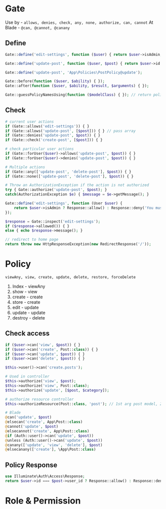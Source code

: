 # Gate
Use by - `allows, denies, check, any, none, authorize, can, cannot`
At Blade - `@can, @cannot, @canany`

## Define
```php
Gate::define('edit-settings', function ($user) { return $user->isAdmin; });

Gate::define('update-post', function ($user, $post) { return $user->id === $post->user_id; });

Gate::define('update-post', 'App\Policies\PostPolicy@update');

Gate::before(function ($user, $ability) { });
Gate::after(function ($user, $ability, $result, $arguments) { });

Gate::guessPolicyNamesUsing(function ($modelClass) { }); // return policy class name...
```

## Check
```php
# current user actions
if (Gate::allows('edit-settings')) { }
if (Gate::allows('update-post', [$post])) { } // pass array
if (Gate::denies('update-post', $post)) { }
if (Gate::check('create-post', [$post])) { }

# check particular user actions
if (Gate::forUser($user)->allows('update-post', $post)) { }
if (Gate::forUser($user)->denies('update-post', $post)) { }

# Multiple actions
if (Gate::any(['update-post', 'delete-post'], $post)) { }
if (Gate::none(['update-post', 'delete-post'], $post)) { }

# Throw an AuthorizationException if the action is not authorized
try { Gate::authorize('update-post', $post); }
catch(AuthorizationException $e) { $message = $e->getMessage(); }

Gate::define('edit-settings', function (User $user) {
    return $user->isAdmin ? Response::allow() : Response::deny('You must be an administrator.');
});

$response = Gate::inspect('edit-settings');
if ($response->allowed()) { }
else { echo $response->message(); }

// redirect to home page 
return throw new HttpResponseException(new RedirectResponse('/'));
```

# Policy
`viewAny, view, create, update, delete, restore, forceDelete`

1. Index   - viewAny
2. show    - view
3. create  - create
4. store   - create
5. edit    - update
6. update  - update
7. destroy - delete

## Check access
```php
if ($user->can('view', $post)) { }
if ($user->can('create', Post::class)) { }
if ($user->can('update', $post)) { }
if ($user->can('delete', $post)) { }

$this->user()->can('create.posts');

# Used in controller
$this->authorize('view', $post);
$this->authorize('view', Post::class);
$this->authorize('update', [$post, $category]);

# authorize resource controller
$this->authorizeResource(Post::class, 'post'); // 1st arg post model, 2nd arg route key {post}

# Blade
@can('update', $post)
@elsecan('create', App\Post::class)
@cannot('update', $post)
@elsecannot('create', App\Post::class)
@if (Auth::user()->can('update', $post))
@unless (Auth::user()->can('update', $post))
@canany(['update', 'view', 'delete'], $post)
@elsecanany(['create'], \App\Post::class)
```

## Policy Response
```php
use Illuminate\Auth\Access\Response;
return $user->id === $post->user_id ? Response::allow() : Response::deny('You do not own this post.');
```

# Role & Permission


